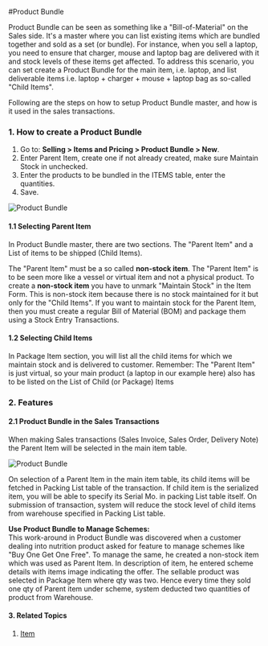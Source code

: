 <!-- add-breadcrumbs -->
#Product Bundle

Product Bundle can be seen as something like a "Bill-of-Material" on the Sales side. It's a master where you can list existing items which are bundled together and sold as a set (or bundle). For instance, when you sell a laptop, you need to ensure that charger, mouse and laptop bag are delivered with it and stock levels of these items get affected. 
To address this scenario, you can set create a Product Bundle for the main item, i.e. laptop, and list deliverable items i.e. laptop + charger + mouse + laptop bag as so-called "Child Items".
  
Following are the steps on how to setup Product Bundle master, and how is it used in the sales transactions.

### 1. How to create a Product Bundle
1. Go to: **Selling > Items and Pricing > Product Bundle > New**.
2. Enter Parent Item, create one if not already created, make sure Maintain Stock in unchecked.
3. Enter the products to be bundled in the ITEMS table, enter the quantities.
4. Save.
<img class="screenshot" alt="Product Bundle" src="{{docs_base_url}}/assets/img/selling/product-bundle.png">

#### 1.1 Selecting Parent Item

In Product Bundle master, there are two sections. The "Parent Item" and a List of items to be shipped (Child Items).

The "Parent Item" must be a so called <b>non-stock item</b>. The "Parent Item" is to be seen more like a vessel or virtual item and not a physical product.
To create a <b>non-stock item</b> you have to unmark "Maintain Stock" in the Item Form.
This is non-stock item because there is no stock maintained for it but only for the "Child Items". 
If you want to maintain stock for the Parent Item, then you must create a regular Bill of Material (BOM) 
and package them using a Stock Entry Transactions.

#### 1.2 Selecting Child Items

In Package Item section, you will list all the child items for which we maintain stock and is delivered to customer.
Remember: The "Parent Item" is just virtual, so your main product (a laptop in our example here) also has to be listed on the List of Child (or Package) Items

### 2. Features
#### 2.1 Product Bundle in the Sales Transactions

When making Sales transactions (Sales Invoice, Sales Order, Delivery Note) 
the Parent Item will be selected in the main item table.

<img class="screenshot" alt="Product Bundle" src="{{docs_base_url}}/assets/img/selling/product-bundle.gif">

On selection of a Parent Item in the main item table, its child items will be fetched in Packing List 
table of the transaction. If child item is the serialized item, you will be able to specify its Serial Mo. 
in packing List table itself. On submission of transaction, system will reduce the stock level of child items from 
warehouse specified in Packing List table.

<div class="well"><b>Use Product Bundle to Manage Schemes:</b>
<br>
This work-around in Product Bundle was discovered when a customer dealing into nutrition product asked for feature to manage schemes like "Buy One Get One Free". To manage the same, he created a non-stock item which was used as Parent Item. In description of item, he entered scheme details with items image indicating the offer. The sellable product was selected in Package Item where qty was two. Hence every time they sold one qty of Parent item under scheme, system deducted two quantities of product from Warehouse.</div>

#### 3. Related Topics
1. [Item](http://frappe.local:8000/docs/user/manual/en/stock/item)